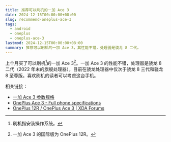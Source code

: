 ```yaml
---
title: 推荐可以刷机的一加 Ace 3
date: 2024-12-15T00:00:00+08:00
slug: recommend-oneplus-ace-3
tags:
  - android
  - oneplus
  - oneplus-ace-3
lastmod: 2024-12-15T00:00:00+08:00
summary: 推荐可以刷机的一加 Ace 3，其性能不错，处理器是骁龙 8 二代。
---
```


上个月买了可以刷机[^ji]的一加 Ace 3[^3]。一加 Ace 3 的性能不错，处理器是骁龙 8 二代（2022 年末的旗舰处理器），目前在骁龙处理器中仅次于骁龙 8 三代和骁龙 8 至尊版。喜欢刷机的读者可以考虑这台手机。

[^ji]: 刷机指安装操作系统。

[^3]: 一加 Ace 3 的国际版为 OnePlus 12R。

相关链接：

- [一加 Ace 3 参数规格](https://www.oneplus.com/cn/ace-3/specs)
- [OnePlus Ace 3 - Full phone specifications](https://www.gsmarena.com/oneplus_ace_3-12775.php)
- [OnePlus 12R / OnePlus Ace 3 | XDA Forums](https://xdaforums.com/f/oneplus-12r-oneplus-ace-3.12829/)

